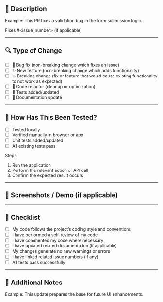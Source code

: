 ## 📝 Description

<!-- A clear and concise description of what this PR does. -->
Example: This PR fixes a validation bug in the form submission logic.

Fixes #<issue_number> (if applicable)

---

## 🔍 Type of Change

<!-- Please check the relevant options. -->
- [ ] 🐞 Bug fix (non-breaking change which fixes an issue)
- [ ] ✨ New feature (non-breaking change which adds functionality)
- [ ] 💥 Breaking change (fix or feature that would cause existing functionality to not work as expected)
- [ ] 🧹 Code refactor (cleanup or optimization)
- [ ] 🧪 Tests added/updated
- [ ] 📝 Documentation update

---

## 🧪 How Has This Been Tested?

<!-- Describe the tests that you ran to verify your changes. -->
- [ ] Tested locally
- [ ] Verified manually in browser or app
- [ ] Unit tests added/updated
- [ ] All existing tests pass

Steps:
1. Run the application
2. Perform the relevant action or API call
3. Confirm the expected result occurs

---

## 📸 Screenshots / Demo (if applicable)

<!-- Add screenshots, GIFs, or short video links showing your changes in action. -->

---

## 🧠 Checklist

- [ ] My code follows the project’s coding style and conventions
- [ ] I have performed a self-review of my code
- [ ] I have commented my code where necessary
- [ ] I have updated related documentation (if applicable)
- [ ] My changes generate no new warnings or errors
- [ ] I have linked related issue numbers (if any)
- [ ] All tests pass successfully

---

## 💬 Additional Notes

<!-- Add any other information for reviewers or maintainers. -->
Example: This update prepares the base for future UI enhancements.